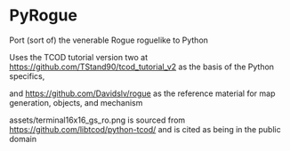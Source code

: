 # PyRogue
Port (sort of) the venerable Rogue roguelike to Python

Uses the TCOD tutorial version two at https://github.com/TStand90/tcod_tutorial_v2 as the basis of the Python specifics,

and https://github.com/Davidslv/rogue as the reference material for map generation, objects, and mechanism


assets/terminal16x16_gs_ro.png is sourced from https://github.com/libtcod/python-tcod/ and is cited as being in the public domain
